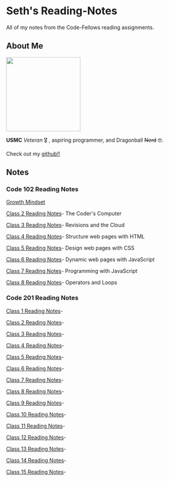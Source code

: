 # Seth's Reading-Notes

All of my notes from the Code-Fellows reading assignments.

## About Me

<img src="https://i.imgur.com/N7irn6O.jpg"  width="200" height="200">

**USMC** *Veteran* 🎖️ , aspiring programmer, and Dragonball ~~Nerd~~ 🤓.

Check out my [github!!](https://github.com/sethppierce)

## Notes

### Code 102 Reading Notes

[Growth Mindset](https://sethppierce.github.io/reading-notes/class2)

[Class 2 Reading Notes](https://sethppierce.github.io/reading-notes/class2)- The Coder's Computer

[Class 3 Reading Notes](https://sethppierce.github.io/reading-notes/class3)- Revisions and the Cloud

[Class 4 Reading Notes](https://sethppierce.github.io/reading-notes/class4)- Structure web pages with HTML

[Class 5 Reading Notes](https://sethppierce.github.io/reading-notes/class5)- Design web pages with CSS

[Class 6 Reading Notes](https://sethppierce.github.io/reading-notes/class6)- Dynamic web pages with JavaScript

[Class 7 Reading Notes](https://sethppierce.github.io/reading-notes/class7)- Programming with JavaScript

[Class 8 Reading Notes](https://sethppierce.github.io/reading-notes/class8)- Operators and Loops

### Code 201 Reading Notes

[Class 1 Reading Notes](https://sethppierce.github.io/reading-notes/class-01)- 

[Class 2 Reading Notes](https://sethppierce.github.io/reading-notes/class-02)- 

[Class 3 Reading Notes](https://sethppierce.github.io/reading-notes/class-03)- 

[Class 4 Reading Notes](https://sethppierce.github.io/reading-notes/class-04)- 

[Class 5 Reading Notes](https://sethppierce.github.io/reading-notes/class-05)- 

[Class 6 Reading Notes](https://sethppierce.github.io/reading-notes/class2)- 

[Class 7 Reading Notes](https://sethppierce.github.io/reading-notes/class2)- 

[Class 8 Reading Notes](https://sethppierce.github.io/reading-notes/class2)- 

[Class 9 Reading Notes](https://sethppierce.github.io/reading-notes/class2)- 

[Class 10 Reading Notes](https://sethppierce.github.io/reading-notes/class2)- 

[Class 11 Reading Notes](https://sethppierce.github.io/reading-notes/class2)- 

[Class 12 Reading Notes](https://sethppierce.github.io/reading-notes/class2)- 

[Class 13 Reading Notes](https://sethppierce.github.io/reading-notes/class2)- 

[Class 14 Reading Notes](https://sethppierce.github.io/reading-notes/class2)- 

[Class 15 Reading Notes](https://sethppierce.github.io/reading-notes/class2)- 
